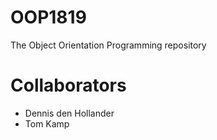 # OOP1819
The Object Orientation Programming repository

# Collaborators
- Dennis den Hollander
- Tom Kamp
